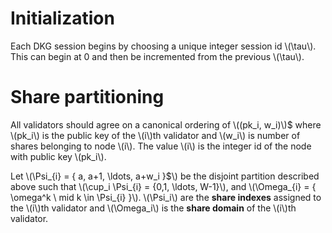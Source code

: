 # Initialization

Each DKG session begins by choosing a unique integer session id \\(\tau\\). This can begin at 0 and then be incremented from the previous \\(\tau\\).

# Share partitioning 

All validators should agree on a canonical ordering of \\((pk_i, w_i)\\)$ where \\(pk_i\\) is the public key of the \\(i\\)th validator and \\(w_i\\) is number of shares belonging to node \\(i\\). The value \\(i\\) is the integer id of the node with public key \\(pk_i\\).

Let \\(\Psi_{i} = \{ a, a+1, \ldots, a+w_i \}$\\) be the disjoint partition described above such that \\(\cup_i \Psi_{i} =  \{0,1, \ldots, W-1\}\\), and \\(\Omega_{i} = \{ \omega^k \ mid k \in \Psi_{i} \}\\). \\(\Psi_i\\) are the **share indexes** assigned to the \\(i\\)th validator and \\(\Omega_i\\) is the **share domain** of the \\(i\\)th validator.

